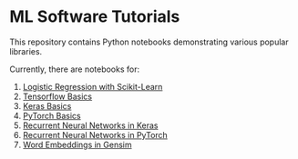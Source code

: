 # ML Software Tutorials
This repository contains Python notebooks demonstrating various popular libraries.  

Currently, there are notebooks for:
1.  [Logistic Regression with Scikit-Learn](https://github.com/UCIDataLab/software_tutorial_notebooks/blob/master/linear_models_for_classification.ipynb)
2.  [Tensorflow Basics](https://github.com/UCIDataLab/software_tutorial_notebooks/blob/master/tensorflow_and_keras_tutorial.ipynb)
3.  [Keras Basics](https://github.com/UCIDataLab/software_tutorial_notebooks/blob/master/tensorflow_and_keras_tutorial.ipynb)
4.  [PyTorch Basics](https://github.com/UCIDataLab/software_tutorial_notebooks/blob/master/into_to_pytorch.ipynb)
5.  [Recurrent Neural Networks in Keras](https://github.com/UCIDataLab/software_tutorial_notebooks/blob/master/RNNs_tutorial.ipynb)
6.  [Recurrent Neural Networks in PyTorch](https://github.com/UCIDataLab/software_tutorial_notebooks/blob/master/pytorch_rnn_examples.ipynb)
7.  [Word Embeddings in Gensim](https://github.com/UCIDataLab/software_tutorial_notebooks/blob/master/word_embeddings_w_gensim.ipynb)
